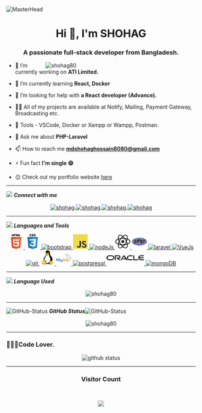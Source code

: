 ![MasterHead](https://user-images.githubusercontent.com/74038190/241765440-80728820-e06b-4f96-9c9e-9df46f0cc0a5.gif)
<h1 align="center">Hi 👋, I'm SHOHAG</h1>
<h3 align="center">A passionate full-stack developer from Bangladesh.</h3>
<img align="right" width="400" src="https://cdn.dribbble.com/users/1162077/screenshots/3848914/programmer.gif" alt="shohag80" />


- 🔭 I’m currently working on **ATI Limited.**

- 🌱 I’m currently learning **React, Docker**

- 🤝 I’m looking for help with **a React developer (Advance).**

- 👨‍💻 All of my projects are available at Notify, Mailing, Payment Gateway, Broadcasting etc.

- 🔧 Tools - VSCode, Docker or Xampp or Wampp, Postman.

- 💬 Ask me about **PHP-Laravel**

- 📫 How to reach me **mdshohaghossain8080@gmail.com**

- ⚡ Fun fact **I'm single 😄**
  
- 😉 Check out my portfolio website [here]()  

<hr/>

<img src="https://media.giphy.com/media/ObNTw8Uzwy6KQ/giphy.gif" width="30px">&nbsp;***Connect with me***
<p align="center">
    <a href="https://fb.com/محمد سوهاج" target="blank">
        <img align="center" src="https://raw.githubusercontent.com/rahuldkjain/github-profile-readme-generator/master/src/images/icons/Social/facebook.svg" alt="shohag" height="30" width="40" />
    </a>
    <a href="https://linkedin.com/in/mdshohaghosain8080@gmail.com" target="blank">
        <img align="center" src="https://raw.githubusercontent.com/rahuldkjain/github-profile-readme-generator/master/src/images/icons/Social/linked-in-alt.svg" alt="shohag" height="30" width="40" />
    </a>
    <a href="https://twitter.com/@mdshoha77649885" target="blank">
        <img align="center" src="https://raw.githubusercontent.com/rahuldkjain/github-profile-readme-generator/master/src/images/icons/Social/twitter.svg" alt="shohag" height="30" width="40" />
    </a>
    <a href="https://www.instagram.com/mdshohaghossain8080?gsh=MTM1cGh3NmpybDBIaA==" target="blank">
        <img align="center" src="https://static.cdninstagram.com/rsrc.php/v4/yI/r/VsNE-OHk_8a.png" alt="shohag" height="30" width="30" />
    </a>
</p>

<hr/>

<img src="https://media.giphy.com/media/ObNTw8Uzwy6KQ/giphy.gif" width="30px">&nbsp;***Languages and Tools***
<p align="center"> 
    <a href="https://www.w3.org/html/" target="_blank" rel="noreferrer"> 
        <img src="https://raw.githubusercontent.com/devicons/devicon/master/icons/html5/html5-original-wordmark.svg" alt="html5" width="40" height="40"/>
    </a>
    <a href="https://www.w3schools.com/css/" target="_blank" rel="noreferrer"> 
        <img src="https://raw.githubusercontent.com/devicons/devicon/master/icons/css3/css3-original-wordmark.svg" alt="css3" width="40" height="40"/> 
    </a> 
    <a href="https://getbootstrap.com" target="_blank" rel="noreferrer">
        <img src="https://getbootstrap.com/docs/5.3/assets/brand/bootstrap-logo-shadow.png" alt="bootstrap" width="50" height="40"/> 
    </a> 
    <a href="https://developer.mozilla.org/en-US/docs/Web/JavaScript" target="_blank" rel="noreferrer"> 
        <img src="https://raw.githubusercontent.com/devicons/devicon/master/icons/javascript/javascript-original.svg" alt="javascript" width="40" height="40"/> 
    </a> 
    <a href="https://nodejs.org/en" target="_blank" rel="noreferrer"> 
        <img src="https://nodejs.org/static/images/favicons/favicon.png" alt="nodeJs" width="40" height="40"/> 
    </a> 
    <a href="https://react.dev/" target="_blank" rel="noreferrer"> 
        <svg width="40" height="40" viewBox="-10.5 -9.45 21 18.9" fill="none" xmlns="http://www.w3.org/2000/svg" class="text-sm me-0 w-10 h-10 text-brand dark:text-brand-dark flex origin-center transition-all ease-in-out"><circle cx="0" cy="0" r="2" fill="currentColor"></circle><g stroke="currentColor" stroke-width="1" fill="none"><ellipse rx="10" ry="4.5"></ellipse><ellipse rx="10" ry="4.5" transform="rotate(60)"></ellipse><ellipse rx="10" ry="4.5" transform="rotate(120)"></ellipse></g></svg>
    </a> 
    <a href="https://www.php.net" target="_blank" rel="noreferrer"> 
        <img src="https://raw.githubusercontent.com/devicons/devicon/master/icons/php/php-original.svg" alt="php" width="40" height="40"/>
    </a>
    <a href="https://laravel.com/" target="_blank" rel="noreferrer"> 
        <img src="https://laravel.com/img/logomark.min.svg" alt="laravel" width="40" height="40"/> 
    </a> 
    <a href="https://vuejs.org/" target="_blank" rel="noreferrer"> 
        <img src="https://vuejs.org/logo.svg" alt="VueJs" width="40" height="40"/> 
    </a> 
    <a href="https://git-scm.com/" target="_blank" rel="noreferrer"> 
        <img src="https://www.vectorlogo.zone/logos/git-scm/git-scm-icon.svg" alt="git" width="40" height="40"/>
    </a>
    <a href="https://www.linux.org/" target="_blank" rel="noreferrer"> 
        <img src="https://raw.githubusercontent.com/devicons/devicon/master/icons/linux/linux-original.svg" alt="linux" width="40" height="40"/> 
    </a> 
    <a href="https://www.mysql.com/" target="_blank" rel="noreferrer"> 
        <img src="https://raw.githubusercontent.com/devicons/devicon/master/icons/mysql/mysql-original-wordmark.svg" alt="mysql" width="40" height="40"/> 
    </a> 
    <a href="https://www.postgresql.org/" target="_blank" rel="noreferrer"> 
        <img src="https://www.postgresql.org/media/img/about/press/elephant.png" alt="postgresql" width="40" height="40"/> 
    </a> 
    <a href="https://www.oracle.com/" target="_blank" rel="noreferrer"> 
        <svg class="u30-oicn" xmlns="http://www.w3.org/2000/svg" width="100" height="40" viewBox="0 0 231 30" preserveAspectRatio="xMinYMid"><path d="M99.61,19.52h15.24l-8.05-13L92,30H85.27l18-28.17a4.29,4.29,0,0,1,7-.05L128.32,30h-6.73l-3.17-5.25H103l-3.36-5.23m69.93,5.23V0.28h-5.72V27.16a2.76,2.76,0,0,0,.85,2,2.89,2.89,0,0,0,2.08.87h26l3.39-5.25H169.54M75,20.38A10,10,0,0,0,75,.28H50V30h5.71V5.54H74.65a4.81,4.81,0,0,1,0,9.62H58.54L75.6,30h8.29L72.43,20.38H75M14.88,30H32.15a14.86,14.86,0,0,0,0-29.71H14.88a14.86,14.86,0,1,0,0,29.71m16.88-5.23H15.26a9.62,9.62,0,0,1,0-19.23h16.5a9.62,9.62,0,1,1,0,19.23M140.25,30h17.63l3.34-5.23H140.64a9.62,9.62,0,1,1,0-19.23h16.75l3.38-5.25H140.25a14.86,14.86,0,1,0,0,29.71m69.87-5.23a9.62,9.62,0,0,1-9.26-7h24.42l3.36-5.24H200.86a9.61,9.61,0,0,1,9.26-7h16.76l3.35-5.25h-20.5a14.86,14.86,0,0,0,0,29.71h17.63l3.35-5.23h-20.6" transform="translate(-0.02 0)"></path></svg>
    </a>
    <a href="https://www.mongodb.com/" target="_blank" rel="noreferrer"> 
        <img src="https://www.mongodb.com/assets/images/global/favicon.ico" alt="mongoDB" width="40" height="40"/> 
    </a>
</p>

<hr/>

<img src="https://media.giphy.com/media/ObNTw8Uzwy6KQ/giphy.gif" width="30px">&nbsp;***Language Used***
<p align="center"><img align="center" src="https://github-readme-stats.vercel.app/api/top-langs?username=shohag80&show_icons=true&locale=en&layout=compact" alt="shohag80" /></p>

<hr/>

<img src="https://media.giphy.com/media/8UHRm5oY4k4FDxq5QG/giphy.gif" width="30px" alt="GitHub-Status"/>&nbsp;<i><b>GitHub Status</b></i><img src="https://media.giphy.com/media/8UHRm5oY4k4FDxq5QG/giphy.gif" width="30px" alt="GitHub-Status"/></p>
</p>
<p align="center"><img align="center" width="40%" src="https://github-readme-streak-stats.herokuapp.com/?user=shohag80&" alt="shohag80" /></p>

<hr/>

### 👨🏻‍💻Code Lover.

<p align="center">
  <img src="https://github-readme-stats.vercel.app/api?username=shohag80&count_private=true" alt="github status">
</p>

<hr/>

<h3 align="center">Visitor Count</h3>
<br/>
<p align="center"> 
<a href="https://github.com/shohag80"><img src="https://profile-counter.glitch.me/shohag80/count.svg" style="height:auto; width:300px;"/></a><br/>
<br/>
